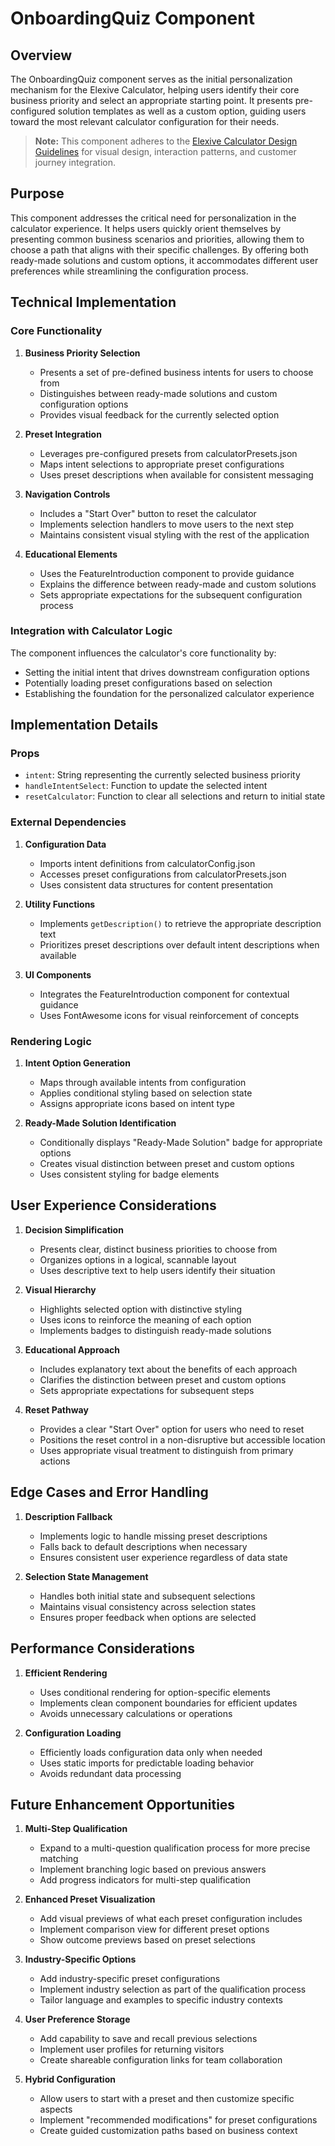 # OnboardingQuiz Component

## Overview

The OnboardingQuiz component serves as the initial personalization mechanism for the Elexive Calculator, helping users identify their core business priority and select an appropriate starting point. It presents pre-configured solution templates as well as a custom option, guiding users toward the most relevant calculator configuration for their needs.

> **Note:** This component adheres to the [Elexive Calculator Design Guidelines](./DesignGuidelines.md) for visual design, interaction patterns, and customer journey integration.

## Purpose

This component addresses the critical need for personalization in the calculator experience. It helps users quickly orient themselves by presenting common business scenarios and priorities, allowing them to choose a path that aligns with their specific challenges. By offering both ready-made solutions and custom options, it accommodates different user preferences while streamlining the configuration process.

## Technical Implementation

### Core Functionality

1. **Business Priority Selection**
   - Presents a set of pre-defined business intents for users to choose from
   - Distinguishes between ready-made solutions and custom configuration options
   - Provides visual feedback for the currently selected option

2. **Preset Integration**
   - Leverages pre-configured presets from calculatorPresets.json
   - Maps intent selections to appropriate preset configurations
   - Uses preset descriptions when available for consistent messaging

3. **Navigation Controls**
   - Includes a "Start Over" button to reset the calculator
   - Implements selection handlers to move users to the next step
   - Maintains consistent visual styling with the rest of the application

4. **Educational Elements**
   - Uses the FeatureIntroduction component to provide guidance
   - Explains the difference between ready-made and custom solutions
   - Sets appropriate expectations for the subsequent configuration process

### Integration with Calculator Logic

The component influences the calculator's core functionality by:
   - Setting the initial intent that drives downstream configuration options
   - Potentially loading preset configurations based on selection
   - Establishing the foundation for the personalized calculator experience

## Implementation Details

### Props

- `intent`: String representing the currently selected business priority
- `handleIntentSelect`: Function to update the selected intent
- `resetCalculator`: Function to clear all selections and return to initial state

### External Dependencies

1. **Configuration Data**
   - Imports intent definitions from calculatorConfig.json
   - Accesses preset configurations from calculatorPresets.json
   - Uses consistent data structures for content presentation

2. **Utility Functions**
   - Implements `getDescription()` to retrieve the appropriate description text
   - Prioritizes preset descriptions over default intent descriptions when available

3. **UI Components**
   - Integrates the FeatureIntroduction component for contextual guidance
   - Uses FontAwesome icons for visual reinforcement of concepts

### Rendering Logic

1. **Intent Option Generation**
   - Maps through available intents from configuration
   - Applies conditional styling based on selection state
   - Assigns appropriate icons based on intent type

2. **Ready-Made Solution Identification**
   - Conditionally displays "Ready-Made Solution" badge for appropriate options
   - Creates visual distinction between preset and custom options
   - Uses consistent styling for badge elements

## User Experience Considerations

1. **Decision Simplification**
   - Presents clear, distinct business priorities to choose from
   - Organizes options in a logical, scannable layout
   - Uses descriptive text to help users identify their situation

2. **Visual Hierarchy**
   - Highlights selected option with distinctive styling
   - Uses icons to reinforce the meaning of each option
   - Implements badges to distinguish ready-made solutions

3. **Educational Approach**
   - Includes explanatory text about the benefits of each approach
   - Clarifies the distinction between preset and custom options
   - Sets appropriate expectations for subsequent steps

4. **Reset Pathway**
   - Provides a clear "Start Over" option for users who need to reset
   - Positions the reset control in a non-disruptive but accessible location
   - Uses appropriate visual treatment to distinguish from primary actions

## Edge Cases and Error Handling

1. **Description Fallback**
   - Implements logic to handle missing preset descriptions
   - Falls back to default descriptions when necessary
   - Ensures consistent user experience regardless of data state

2. **Selection State Management**
   - Handles both initial state and subsequent selections
   - Maintains visual consistency across selection states
   - Ensures proper feedback when options are selected

## Performance Considerations

1. **Efficient Rendering**
   - Uses conditional rendering for option-specific elements
   - Implements clean component boundaries for efficient updates
   - Avoids unnecessary calculations or operations

2. **Configuration Loading**
   - Efficiently loads configuration data only when needed
   - Uses static imports for predictable loading behavior
   - Avoids redundant data processing

## Future Enhancement Opportunities

1. **Multi-Step Qualification**
   - Expand to a multi-question qualification process for more precise matching
   - Implement branching logic based on previous answers
   - Add progress indicators for multi-step qualification

2. **Enhanced Preset Visualization**
   - Add visual previews of what each preset configuration includes
   - Implement comparison view for different preset options
   - Show outcome previews based on preset selections

3. **Industry-Specific Options**
   - Add industry-specific preset configurations
   - Implement industry selection as part of the qualification process
   - Tailor language and examples to specific industry contexts

4. **User Preference Storage**
   - Add capability to save and recall previous selections
   - Implement user profiles for returning visitors
   - Create shareable configuration links for team collaboration

5. **Hybrid Configuration**
   - Allow users to start with a preset and then customize specific aspects
   - Implement "recommended modifications" for preset configurations
   - Create guided customization paths based on business context